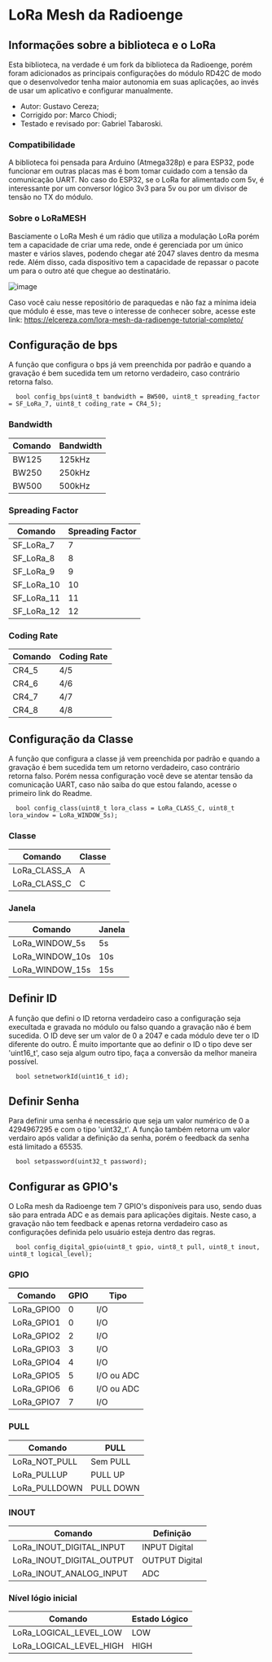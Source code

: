 <h1>LoRa Mesh da Radioenge</h1>

<h2>Informações sobre a biblioteca e o LoRa</h2>
Esta biblioteca, na verdade é um fork da biblioteca da Radioenge, porém foram adicionados as principais configurações do módulo RD42C de modo que o desenvolvedor tenha maior autonomia em suas aplicações, ao invés de usar um aplicativo e configurar manualmente.


- Autor: Gustavo Cereza;
- Corrigido por: Marco Chiodi;
- Testado e revisado por: Gabriel Tabaroski.

<h3>Compatibilidade</h3>
  A biblioteca foi pensada para Arduino (Atmega328p) e para ESP32, pode funcionar em outras placas mas é bom tomar cuidado com a tensão da comunicação UART. No caso do ESP32, se o LoRa for alimentado com 5v, é interessante por um conversor lógico 3v3 para 5v ou por um divisor de tensão no TX do módulo. 
  
 <h3>Sobre o LoRaMESH</h3>
  Basciamente o LoRa Mesh é um rádio que utiliza a modulação LoRa porém tem a capacidade de criar uma rede, onde é gerenciada por um único master e vários slaves, podendo chegar até 2047 slaves dentro da mesma rede. Além disso, cada dispositivo tem a capacidade de repassar o pacote um para o outro até que chegue ao destinatário. 

 ![image](https://user-images.githubusercontent.com/48143369/185754123-cf9b3af5-5cf3-4cfe-8187-9e5ab3dab450.png)

  Caso você caiu nesse repositório de paraquedas e não faz a mínima ideia que módulo é esse, mas teve o interesse de conhecer sobre, acesse este link: https://elcereza.com/lora-mesh-da-radioenge-tutorial-completo/

<h2>Configuração de bps</h2>
  A função que configura o bps já vem preenchida por padrão e quando a gravação é bem sucedida tem um retorno verdadeiro, caso contrário retorna falso.
  
```
  bool config_bps(uint8_t bandwidth = BW500, uint8_t spreading_factor = SF_LoRa_7, uint8_t coding_rate = CR4_5);
```

<h3>Bandwidth</h3>

| Comando | Bandwidth |
|---------|-----------|
|  BW125  |  125kHz   |
|  BW250  |  250kHz   |
|  BW500  |  500kHz   |

<h3>Spreading Factor</h3>

|   Comando   | Spreading Factor |
|-------------|------------------|
|  SF_LoRa_7  |        7         |
|  SF_LoRa_8  |        8         |
|  SF_LoRa_9  |        9         |
|  SF_LoRa_10  |        10         |
|  SF_LoRa_11  |        11         |
|  SF_LoRa_12  |        12         |

<h3>Coding Rate</h3>

| Comando | Coding Rate |
|---------|-------------|
|  CR4_5  |  4/5        |
|  CR4_6  |  4/6        |
|  CR4_7  |  4/7        |
|  CR4_8  |  4/8        |


<h2>Configuração da Classe</h2>
  A função que configura a classe já vem preenchida por padrão e quando a gravação é bem sucedida tem um retorno verdadeiro, caso contrário retorna falso. Porém nessa configuração você deve se atentar tensão da comunicação UART, caso não saiba do que estou falando, acesse o primeiro link do Readme.
  
```
  bool config_class(uint8_t lora_class = LoRa_CLASS_C, uint8_t lora_window = LoRa_WINDOW_5s);
```

<h3>Classe</h3>

| Comando       | Classe |
|---------------|--------|
|  LoRa_CLASS_A |    A   |
|  LoRa_CLASS_C |    C   |

<h3>Janela</h3>

| Comando       | Janela |
|---------------|--------|
|  LoRa_WINDOW_5s |    5s   |
|  LoRa_WINDOW_10s |    10s   |
|  LoRa_WINDOW_15s |    15s  |

<h2>Definir ID</h2>
  A função que defini o ID retorna verdadeiro caso a configuração seja execultada e gravada no módulo ou falso quando a gravação não é bem sucedida. O ID deve ser um valor de 0 a 2047 e cada módulo deve ter o ID diferente do outro. É muito importante que ao definir o ID o tipo deve ser 'uint16_t', caso seja algum outro tipo, faça a conversão da melhor maneira possível.
  
```
  bool setnetworkId(uint16_t id);
```

<h2>Definir Senha</h2>
   Para definir uma senha é necessário que seja um valor numérico de 0 a 4294967295 e com o tipo 'uint32_t'. A função também retorna um valor verdairo após validar a definição da senha, porém o feedback da senha está limitado a 65535.
   
```
  bool setpassword(uint32_t password);
```

<h2>Configurar as GPIO's</h2>
  O LoRa mesh da Radioenge tem 7 GPIO's disponíveis para uso, sendo duas são para entrada ADC e as demais para aplicações digitais. Neste caso, a gravação não tem feedback e apenas retorna verdadeiro caso as configurações definida pelo usuário esteja dentro das regras. 
  
```
  bool config_digital_gpio(uint8_t gpio, uint8_t pull, uint8_t inout, uint8_t logical_level);
```

<h3>GPIO</h3>

| Comando       | GPIO |  Tipo   |
|---------------|--------|---------|
|  LoRa_GPIO0 |    0   | I/O        |
|  LoRa_GPIO1 |    0   | I/O        |
|  LoRa_GPIO2 |    2   | I/O        |
|  LoRa_GPIO3 |    3   | I/O        |
|  LoRa_GPIO4 |    4   | I/O        |
|  LoRa_GPIO5 |    5   | I/O  ou ADC      |
|  LoRa_GPIO6 |    6   | I/O  ou ADC      |
|  LoRa_GPIO7 |    7   | I/O        |

<h3>PULL</h3>

| Comando       | PULL |
|---------------|--------|
|  LoRa_NOT_PULL |   Sem PULL  |
|   LoRa_PULLUP |   PULL UP   |
|   LoRa_PULLDOWN |   PULL DOWN   |

<h3>INOUT</h3>

| Comando       | Definição |
|---------------|--------|
|  LoRa_INOUT_DIGITAL_INPUT |   INPUT Digital  |
|   LoRa_INOUT_DIGITAL_OUTPUT |   OUTPUT Digital  |
|   LoRa_INOUT_ANALOG_INPUT |   ADC   |

<h3>Nível lógio inicial</h3> 

| Comando       | Estado Lógico |
|---------------|--------|
|  LoRa_LOGICAL_LEVEL_LOW |   LOW  |
|   LoRa_LOGICAL_LEVEL_HIGH |   HIGH  |





  


  
  

